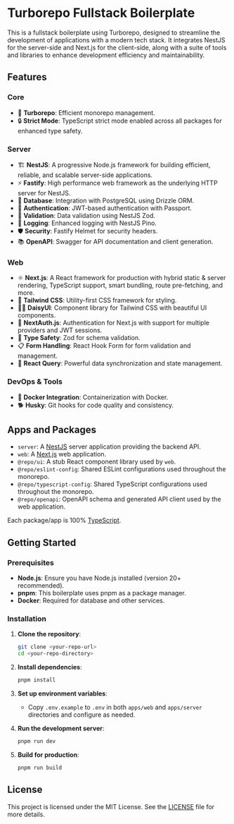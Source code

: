 # Turborepo Fullstack Boilerplate

This is a fullstack boilerplate using Turborepo, designed to streamline the development of applications with a modern tech stack. It integrates NestJS for the server-side and Next.js for the client-side, along with a suite of tools and libraries to enhance development efficiency and maintainability.

## Features

### Core
- 🚀 **Turborepo**: Efficient monorepo management.
- 🔒 **Strict Mode**: TypeScript strict mode enabled across all packages for enhanced type safety.

### Server
- 🏗️ **NestJS**: A progressive Node.js framework for building efficient, reliable, and scalable server-side applications.
- ⚡ **Fastify**: High performance web framework as the underlying HTTP server for NestJS.
- 🐘 **Database**: Integration with PostgreSQL using Drizzle ORM.
- 🔐 **Authentication**: JWT-based authentication with Passport.
- 💎 **Validation**: Data validation using NestJS Zod.
- 📝 **Logging**: Enhanced logging with NestJS Pino.
- 🛡️ **Security**: Fastify Helmet for security headers.
- 📚 **OpenAPI**: Swagger for API documentation and client generation.

### Web
- ⚛️ **Next.js**: A React framework for production with hybrid static & server rendering, TypeScript support, smart bundling, route pre-fetching, and more.
- 🎨 **Tailwind CSS**: Utility-first CSS framework for styling.
- 👨‍🎨 **DaisyUI**: Component library for Tailwind CSS with beautiful UI components.
- 🔐 **NextAuth.js**: Authentication for Next.js with support for multiple providers and JWT sessions.
- 💎 **Type Safety**: Zod for schema validation.
- 📋 **Form Handling**: React Hook Form for form validation and management.
- 🔄 **React Query**: Powerful data synchronization and state management.

### DevOps & Tools
- 🐳 **Docker Integration**: Containerization with Docker.
- 🐕 **Husky**: Git hooks for code quality and consistency.

## Apps and Packages

- `server`: A [NestJS](https://nestjs.com/) server application providing the backend API.
- `web`: A [Next.js](https://nextjs.org) web application.
- `@repo/ui`: A stub React component library used by `web`.
- `@repo/eslint-config`: Shared ESLint configurations used throughout the monorepo.
- `@repo/typescript-config`: Shared TypeScript configurations used throughout the monorepo.
- `@repo/openapi`: OpenAPI schema and generated API client used by the web application.

Each package/app is 100% [TypeScript](https://www.typescriptlang.org/).

## Getting Started

### Prerequisites
- **Node.js**: Ensure you have Node.js installed (version 20+ recommended).
- **pnpm**: This boilerplate uses pnpm as a package manager.
- **Docker**: Required for database and other services.

### Installation
1. **Clone the repository**:
   ```bash
   git clone <your-repo-url>
   cd <your-repo-directory>
   ```

2. **Install dependencies**:
   ```bash
   pnpm install
   ```

3. **Set up environment variables**:
   - Copy `.env.example` to `.env` in both `apps/web` and `apps/server` directories and configure as needed.

4. **Run the development server**:
   ```bash
   pnpm run dev
   ```

5. **Build for production**:
   ```bash
   pnpm run build
   ```

## License

This project is licensed under the MIT License. See the [LICENSE](LICENSE) file for more details.
